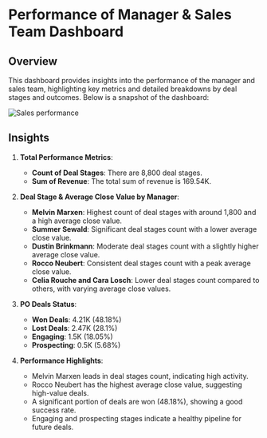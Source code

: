 # Performance of Manager & Sales Team Dashboard

## Overview

This dashboard provides insights into the performance of the manager and sales team, highlighting key metrics and detailed breakdowns by deal stages and outcomes. Below is a snapshot of the dashboard:

![Sales performance](https://github.com/fesallomer/Sales-performance-/assets/167563648/5991b8e6-9680-47d0-820a-4c6db510fc9f)


## Insights

1. **Total Performance Metrics**:
   - **Count of Deal Stages**: There are 8,800 deal stages.
   - **Sum of Revenue**: The total sum of revenue is 169.54K.

2. **Deal Stage & Average Close Value by Manager**:
   - **Melvin Marxen**: Highest count of deal stages with around 1,800 and a high average close value.
   - **Summer Sewald**: Significant deal stages count with a lower average close value.
   - **Dustin Brinkmann**: Moderate deal stages count with a slightly higher average close value.
   - **Rocco Neubert**: Consistent deal stages count with a peak average close value.
   - **Celia Rouche and Cara Losch**: Lower deal stages count compared to others, with varying average close values.

3. **PO Deals Status**:
   - **Won Deals**: 4.21K (48.18%)
   - **Lost Deals**: 2.47K (28.1%)
   - **Engaging**: 1.5K (18.05%)
   - **Prospecting**: 0.5K (5.68%)

4. **Performance Highlights**:
   - Melvin Marxen leads in deal stages count, indicating high activity.
   - Rocco Neubert has the highest average close value, suggesting high-value deals.
   - A significant portion of deals are won (48.18%), showing a good success rate.
   - Engaging and prospecting stages indicate a healthy pipeline for future deals.


